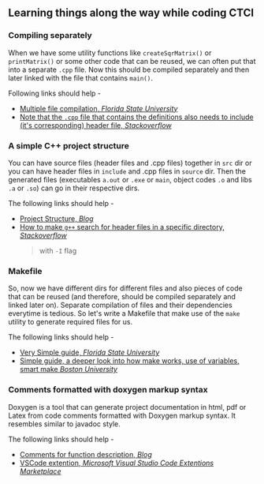 ## Learning things along the way while coding CTCI

### Compiling separately

When we have some utility functions like `createSqrMatrix()` or `printMatrix()` or some other code that can be reused, we can often put that into a separate `.cpp` file. Now this should be compiled separately and then later linked with the file that contains `main()`.

Following links should help -

- [Multiple file compilation, *Florida State University*](https://www.cs.fsu.edu/~myers/c++/notes/compilation.html)
- [Note that the `.cpp` file that contains the definitions also needs to include (it's corresponding) header file, *Stackoverflow*](https://stackoverflow.com/questions/6995572/using-multiple-cpp-files-in-c-program)

### A simple C++ project structure

You can have source files (header files and .cpp files) together in `src` dir or you can have header files in `include` and .cpp files in `source` dir. Then the generated files (executables `a.out` or `.exe` or `main`, object codes `.o` and libs `.a` or `.so`) can go in their respective dirs.

The following links should help - 

- [Project Structure, *Blog*](https://hiltmon.com/blog/2013/07/03/a-simple-c-plus-plus-project-structure/)
- [How to make `g++` search for header files in a specific directory, *Stackoverflow*](https://stackoverflow.com/questions/12654013/how-to-make-g-search-for-header-files-in-a-specific-directory) 
    > with `-I` flag

### Makefile

So, now we have different dirs for different files and also pieces of code that can be reused (and therefore, should be compiled separately and linked later on). Separate compilation of files and their dependencies everytime is tedious. So let's write a Makefile that make use of the `make` utility to generate required files for us.

The following links should help -

- [Very Simple guide, *Florida State University*](https://www.cs.fsu.edu/~myers/howto/makefiles.txt)
- [Simple guide, a deeper look into how make works, use of variables, smart make *Boston University*](https://www.cs.bu.edu/teaching/cpp/writing-makefiles/#sep-compile)

### Comments formatted with doxygen markup syntax

Doxygen is a tool that can generate project documentation in html, pdf or Latex from code comments formatted with Doxygen markup syntax.
It resembles similar to javadoc style.

The following links should help -

- [Comments for function description, *Blog*](https://caiorss.github.io/C-Cpp-Notes/Doxygen-documentation.html#orgd315ebf)
- [VSCode extention, *Microsoft Visual Studio Code Extentions Marketplace*](https://marketplace.visualstudio.com/items?itemName=cschlosser.doxdocgen)